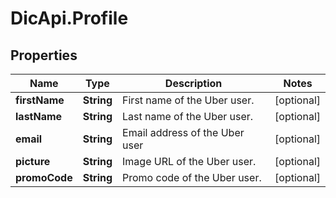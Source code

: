 # DicApi.Profile

## Properties
Name | Type | Description | Notes
------------ | ------------- | ------------- | -------------
**firstName** | **String** | First name of the Uber user. | [optional] 
**lastName** | **String** | Last name of the Uber user. | [optional] 
**email** | **String** | Email address of the Uber user | [optional] 
**picture** | **String** | Image URL of the Uber user. | [optional] 
**promoCode** | **String** | Promo code of the Uber user. | [optional] 


